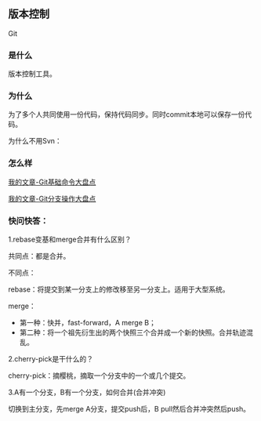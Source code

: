 ## 版本控制

Git

### 是什么

版本控制工具。

### 为什么

为了多个人共同使用一份代码，保持代码同步。同时commit本地可以保存一份代码。

为什么不用Svn：

### 怎么样

[我的文章-Git基础命令大盘点](https://www.jianshu.com/p/8b54c983311e)

[我的文章-Git分支操作大盘点](https://www.jianshu.com/p/011eedfcaa6d)

### 快问快答：

1.rebase变基和merge合并有什么区别？

共同点：都是合并。

不同点：

rebase：将提交到某一分支上的修改移至另一分支上。适用于大型系统。

merge：

- 第一种：快并，fast-forward，A merge B；
- 第二种：将一个祖先衍生出的两个快照三个合并成一个新的快照。合并轨迹混乱。

2.cherry-pick是干什么的？

cherry-pick：摘樱桃，摘取一个分支中的一个或几个提交。

3.A有一个分支，B有一个分支，如何合并(合并冲突)

切换到主分支，先merge A分支，提交push后，B pull然后合并冲突然后push。
